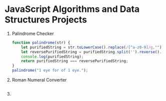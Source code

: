 # JavaScript Algorithms and Data Structures Projects

1. Palindrome Checker

    ```javascript
    function palindrome(str) {
        let purifiedString = str.toLowerCase().replace(/[^a-z0-9]/g,"");
        let reversePurifiedString = purifiedString.split('').reverse().join('');
        console.log(purifiedString);
        return purifiedString === reversePurifiedString;
    }
    palindrome("1 eye for of 1 eye.");
    ```

1. Roman Numeral Converter

    ```javascript
    ```

1. 